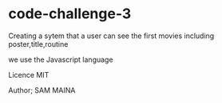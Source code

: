 # code-challenge-3

Creating a sytem that a user can see the first movies including poster,title,routine

we use the Javascript language

Licence
MIT

Author;
SAM MAINA